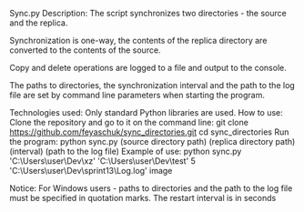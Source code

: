 Sync.py
Description:
The script synchronizes two directories - the source and the replica.

Synchronization is one-way, the contents of the replica directory are converted to the contents of the source.

Copy and delete operations are logged to a file and output to the console.

The paths to directories, the synchronization interval and the path to the log file are set by command line parameters when starting the program.

Technologies used:
Only standard Python libraries are used.
How to use:
Clone the repository and go to it on the command line:
git clone https://github.com/feyaschuk/sync_directories.git
cd sync_directories
Run the program:
python sync.py (source directory path) (replica directory path) (interval) (path to the log file)
Example of use:
python sync.py 'C:\Users\user\Dev\xz' 'C:\Users\user\Dev\test' 5 'C:\Users\user\Dev\sprint13\Log.log'
image

Notice:
For Windows users - paths to directories and the path to the log file must be specified in quotation marks.
The restart interval is in seconds
